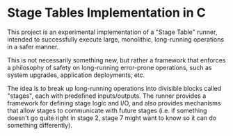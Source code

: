 # Stage Tables Implementation in C

This project is an experimental implementation of a "Stage Table" runner, intended to successfully execute large, monolithic, long-running operations in a safer manner. 

This is not necessarily something new, but rather a framework that enforces a philosophy of safety on long-running error-prone operations, such as system upgrades, application deployments, etc. 

The idea is to break up long-running operations into divisible blocks called "stages", each with predefined inputs/outputs. The runner provides a framework for defining stage logic and I/O, and also provides mechanisms that allow stages to communicate with future stages (i.e. if something doesn't go quite right in stage 2, stage 7 might want to know so it can do something differently). 
